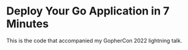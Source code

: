 # Deploy Your Go Application in 7 Minutes

This is the code that accompanied my GopherCon 2022 lightning talk.
